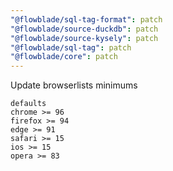 ```yaml
---
"@flowblade/sql-tag-format": patch
"@flowblade/source-duckdb": patch
"@flowblade/source-kysely": patch
"@flowblade/sql-tag": patch
"@flowblade/core": patch
---
```


Update browserlists minimums

```
defaults
chrome >= 96
firefox >= 94
edge >= 91
safari >= 15
ios >= 15
opera >= 83
```